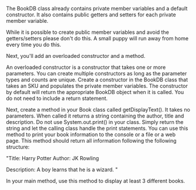 The BookDB class already contains private member variables and a default constructor. It also contains public getters and setters for each private member variable.

While it is possible to create public member variables and avoid the getters/setters please don't do this. A small puppy will run away from home every time you do this.

Next, you'll add an overloaded constructor and a method.

An overloaded constructor is a constructor that takes one or more parameters. You can create multiple constructors as long as the parameter types and counts are unique. Create a constructor  in the BookDB  class that takes an SKU and populates the private member variables. The constructor by default will return the appropriate BookDB object when it is called. You do not need to include a return statement.

Next, create a method in your Book class called getDisplayText(). It takes no parameters. When called it returns a string containing the author, title and description. Do not use System.out.print() in your class. Simply return the string and let the calling class handle the print statements. You can use this method to print your book information to the console or a file or a web page. This method should return all information following the following structure:



"Title: Harry Potter
Author: JK Rowling

Description: A boy learns that he is a wizard. "

 

In your main method, use this method to display at least 3 different books. 